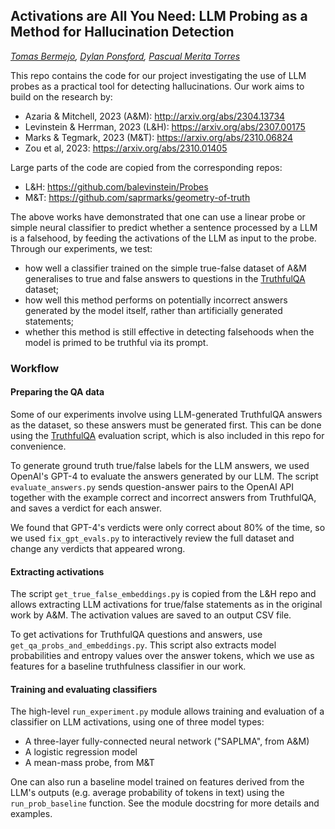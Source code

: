## Activations are All You Need: LLM Probing as a Method for Hallucination Detection

_[Tomas Bermejo](https://github.com/tberm), [Dylan Ponsford](https://github.com/dylanxp), [Pascual Merita Torres](https://github.com/PascualMeritaTorres)_

This repo contains the code for our project investigating the use of LLM probes as a
practical tool for detecting hallucinations. Our work aims to build on the research by:

- Azaria & Mitchell, 2023 (A&M): http://arxiv.org/abs/2304.13734
- Levinstein & Herrman, 2023 (L&H): https://arxiv.org/abs/2307.00175
- Marks & Tegmark, 2023 (M&T): https://arxiv.org/abs/2310.06824
- Zou et al, 2023: https://arxiv.org/abs/2310.01405

Large parts of the code are copied from the corresponding repos:

- L&H: https://github.com/balevinstein/Probes
- M&T: https://github.com/saprmarks/geometry-of-truth

The above works have demonstrated that one can use a linear probe or simple neural
classifier to predict whether a sentence processed by a LLM is a falsehood, by feeding
the activations of the LLM as input to the probe. Through our experiments, we test:

- how well a classifier trained on the simple true-false dataset of A&M generalises to true and false answers to questions in the [TruthfulQA](https://github.com/sylinrl/TruthfulQA) dataset;
- how well this method performs on potentially incorrect answers generated by the model itself, rather than artificially generated statements;
- whether this method is still effective in detecting falsehoods when the model is primed to be truthful via its prompt. 

### Workflow

#### Preparing the QA data

Some of our experiments involve using LLM-generated TruthfulQA answers as the dataset, so these answers must be generated first. This can be done using the [TruthfulQA](https://github.com/sylinrl/TruthfulQA) evaluation script, which is also included in this repo for convenience.

To generate ground truth true/false labels for the LLM answers, we used OpenAI's GPT-4 to evaluate the answers generated by our LLM. The script ``evaluate_answers.py`` sends question-answer pairs to the OpenAI API together with the example correct and incorrect answers from TruthfulQA, and saves a verdict for each answer.

We found that GPT-4's verdicts were only correct about 80% of the time, so we used ``fix_gpt_evals.py`` to interactively review the full dataset and change any verdicts that appeared wrong.

#### Extracting activations

The script ``get_true_false_embeddings.py`` is copied from the L&H repo and allows extracting LLM activations for true/false statements as in the original work by A&M. The activation values are saved to an output CSV file.

To get activations for TruthfulQA questions and answers, use ``get_qa_probs_and_embeddings.py``. This script also extracts model probabilities and entropy values over the answer tokens, which we use as features for a baseline truthfulness classifier in our work.

#### Training and evaluating classifiers

The high-level ``run_experiment.py`` module allows training and evaluation of a classifier on LLM activations, using one of three model types:

- A three-layer fully-connected neural network ("SAPLMA", from A&M)
- A logistic regression model
- A mean-mass probe, from M&T

One can also run a baseline model trained on features derived from the LLM's outputs (e.g. average probability of tokens in text) using the ``run_prob_baseline`` function. See the module docstring for more details and examples.